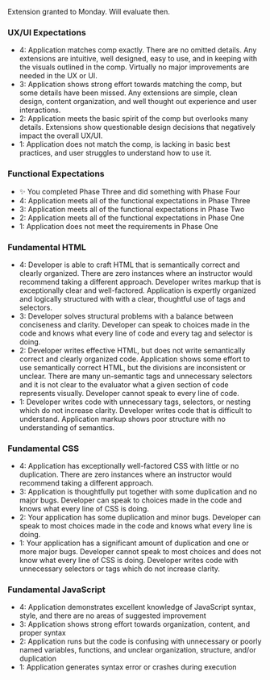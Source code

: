 Extension granted to Monday. Will evaluate then.

### UX/UI Expectations

- 4: Application matches comp exactly. There are no omitted details. Any extensions are intuitive, well designed, easy to use, and in keeping with the visuals outlined in the comp. Virtually no major improvements are needed in the UX or UI.
- 3: Application shows strong effort towards matching the comp, but some details have been missed. Any extensions are simple, clean design, content organization, and well thought out experience and user interactions.
- 2: Application meets the basic spirit of the comp but overlooks many details. Extensions show questionable design decisions that negatively impact the overall UX/UI.
- 1: Application does not match the comp, is lacking in basic best practices, and user struggles to understand how to use it.

### Functional Expectations

- :sparkles: You completed Phase Three and did something with Phase Four
- 4: Application meets all of the functional expectations in Phase Three
- 3: Application meets all of the functional expectations in Phase Two
- 2: Application meets all of the functional expectations in Phase One
- 1: Application does not meet the requirements in Phase One

### Fundamental HTML

- 4: Developer is able to craft HTML that is semantically correct and clearly organized. There are zero instances where an instructor would recommend taking a different approach. Developer writes markup that is exceptionally clear and well-factored. Application is expertly organized and logically structured with with a clear, thoughtful use of tags and selectors.
- 3:  Developer solves structural problems with a balance between conciseness and clarity. Developer can speak to choices made in the code and knows what every line of code and every tag and selector is doing.
- 2:  Developer writes effective HTML, but does not write semantically correct and clearly organized code. Application shows some effort to use semantically correct HTML, but the divisions are inconsistent or unclear. There are many un-semantic tags and unnecessary selectors and it is not clear to the evaluator what a given section of code represents visually. Developer cannot speak to every line of code.
- 1:  Developer writes code with unnecessary tags, selectors, or nesting which do not increase clarity. Developer writes code that is difficult to understand. Application markup shows poor structure with no understanding of semantics.

### Fundamental CSS

- 4: Application has exceptionally well-factored CSS with little or no duplication. There are zero instances where an instructor would recommend taking a different approach.
- 3:  Application is thoughtfully put together with some duplication and no major bugs. Developer can speak to choices made in the code and knows what every line of CSS is doing.
- 2:  Your application has some duplication and minor bugs. Developer can speak to most choices made in the code and knows what every line is doing.
- 1:  Your application has a significant amount of duplication and one or more major bugs. Developer cannot speak to most choices and does not know what every line of CSS is doing. Developer writes code with unnecessary selectors or tags which do not increase clarity.

### Fundamental JavaScript

- 4: Application demonstrates excellent knowledge of JavaScript syntax, style, and there are no areas of suggested improvement
- 3: Application shows strong effort towards organization, content, and proper syntax
- 2: Application runs but the code is confusing with unnecessary or poorly named variables, functions, and unclear organization, structure, and/or duplication
- 1: Application generates syntax error or crashes during execution
